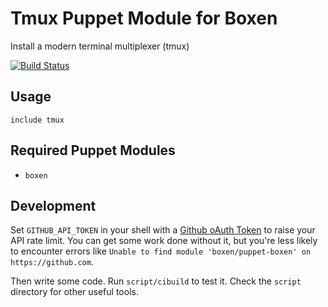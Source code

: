 # Tmux Puppet Module for Boxen

Install a modern terminal multiplexer (tmux)

[![Build Status](https://travis-ci.org/jplana/puppet-tmux.png?branch=master)](https://travis-ci.org/jplana/puppet-tmux)

## Usage

```puppet
include tmux
```

## Required Puppet Modules

* `boxen`

## Development

Set `GITHUB_API_TOKEN` in your shell with a [Github oAuth Token](https://help.github.com/articles/creating-an-oauth-token-for-command-line-use) to raise your API rate limit. You can get some work done without it, but you're less likely to encounter errors like `Unable to find module 'boxen/puppet-boxen' on https://github.com`.

Then write some code. Run `script/cibuild` to test it. Check the `script`
directory for other useful tools.
